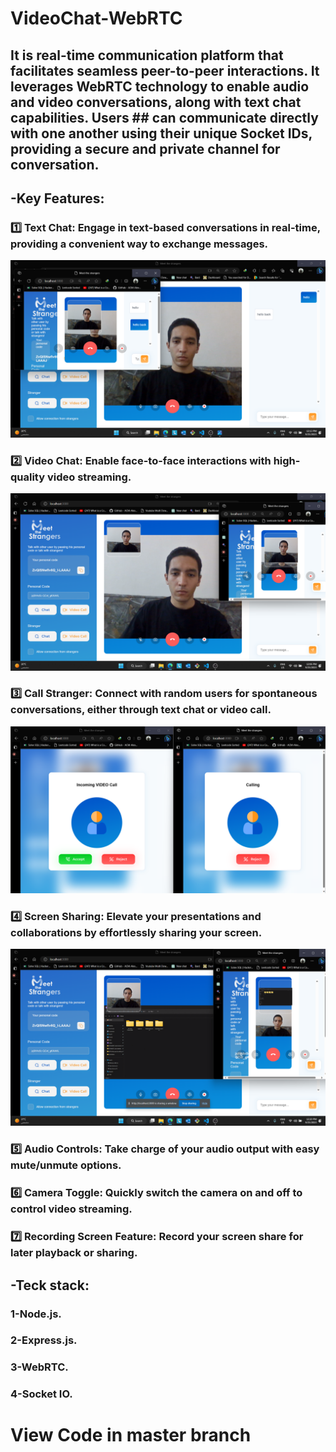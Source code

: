# VideoChat-WebRTC 
## It is real-time communication platform that facilitates seamless peer-to-peer interactions. It leverages WebRTC technology to enable audio and video conversations, along with text chat capabilities. Users ## can communicate directly with one another using their unique Socket IDs, providing a secure and private channel for conversation.

## -Key Features:

### 1️⃣ Text Chat: Engage in text-based conversations in real-time, providing a convenient way to exchange messages.
![image1](https://github.com/Abdelrahman702/VideoChat-WebRTC/blob/master/Screenshot%202023-09-25%20121337.png)

### 2️⃣ Video Chat: Enable face-to-face interactions with high-quality video streaming.
![image2](https://github.com/Abdelrahman702/VideoChat-WebRTC/blob/master/Screenshot%202023-09-25%20120649.png)

### 3️⃣ Call Stranger: Connect with random users for spontaneous conversations, either through text chat or video call.
![image3](https://github.com/Abdelrahman702/VideoChat-WebRTC/blob/master/Screenshot%202023-09-25%20045934.png)

### 4️⃣ Screen Sharing: Elevate your presentations and collaborations by effortlessly sharing your screen. 
![image4](https://github.com/Abdelrahman702/VideoChat-WebRTC/blob/master/Screenshot%202023-09-25%20122021.png)

### 5️⃣ Audio Controls: Take charge of your audio output with easy mute/unmute options.
### 6️⃣ Camera Toggle: Quickly switch the camera on and off to control video streaming.
### 7️⃣ Recording Screen Feature: Record your screen share for later playback or sharing.

## -Teck stack:
### 1-Node.js.
### 2-Express.js.
### 3-WebRTC.
### 4-Socket IO.

# View Code in master branch
